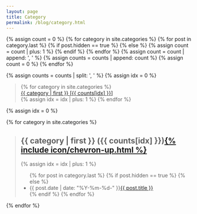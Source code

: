 ```yaml
---
layout: page
title: Category
permalink: /blog/category.html
---
```


{% assign count = 0 %}
{% for category in site.categories %}
    {% for post in category.last %}
      {% if post.hidden == true %}
      {% else %}
        {% assign count = count | plus: 1 %}
      {% endif %}
    {% endfor %}
    {% assign count = count | append: ', ' %}
    {% assign counts = counts | append: count %}
    {% assign count = 0 %}
{% endfor %}

{% assign counts = counts | split: ', ' %}
{% assign idx = 0 %}

<p id="category"></p>
<blockquote>
{% for category in site.categories %}
<div><a href="#{{ category[0] }}-ref">{{ category | first }} [{{ counts[idx] }}]</a></div>
    {% assign idx = idx | plus: 1 %}
{% endfor %}
</blockquote>

{% assign idx = 0 %}

{% for category in site.categories %}
<blockquote>
<h2 id="{{ category[0] }}-ref">{{ category | first }} ({{ counts[idx] }})<a href="#category">{% include icon/chevron-up.html %}</a></h2>
    {% assign idx = idx | plus: 1 %}
<ul class="arc-list">
    {% for post in category.last %}
      {% if post.hidden == true %}
      {% else %}
        <li>{{ post.date | date: "%Y-%m-%d-" }}<a href="{{ post.url }}">{{ post.title }}</a></li>
      {% endif %}
    {% endfor %}
</ul>
</blockquote>
{% endfor %}
